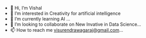 - 👋 Hi, I’m  Vishal
- 👀 I’m interested in Creativity for artificial intelligence
- 🌱 I’m currently learning AI ...
- 💞️ I’m looking to collaborate on New Invative in Data Science...
- 📫 How to reach me visurendrawagaraj@gmail.com...

<!---
Vishal422/Vishal422 is a ✨ special ✨ repository because its `README.md` (this file) appears on your GitHub profile.
You can click the Preview link to take a look at your changes.
--->
